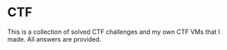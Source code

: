 # CTF
This is a collection of solved CTF challenges and my own CTF VMs that I made. All answers are provided.
